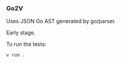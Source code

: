 ### Go2V

Uses JSON Go AST generated by go/parser.

Early stage.

To run the tests:

```bash
v run .
```
